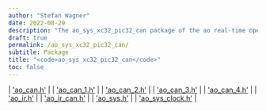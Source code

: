 ```yaml
---
author: "Stefan Wagner"
date: 2022-08-29
description: "The ao_sys_xc32_pic32_can package of the ao real-time operating system."
draft: true
permalink: /ao_sys_xc32_pic32_can/ 
subtitle: Package
title: "<code>ao_sys_xc32_pic32_can</code>"
toc: false
---
```


| ['ao_can.h'](ao_can.h.md) |
| ['ao_can_1.h'](ao_can_1.h.md) |
| ['ao_can_2.h'](ao_can_2.h.md) |
| ['ao_can_3.h'](ao_can_3.h.md) |
| ['ao_can_4.h'](ao_can_4.h.md) |
| ['ao_ir.h'](ao_ir.h.md) |
| ['ao_ir_can.h'](ao_ir_can.h.md) |
| ['ao_sys.h'](ao_sys.h.md) |
| ['ao_sys_clock.h'](ao_sys_clock.h.md) |
